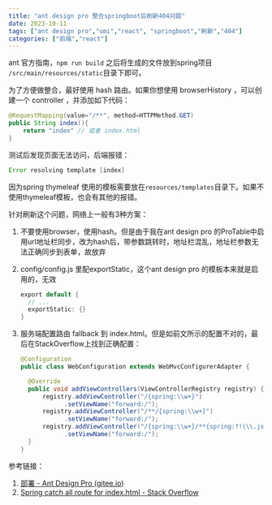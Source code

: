 ```yaml
---
title: "ant design pro 整合springboot后刷新404问题"
date: 2023-10-11
tags: ["ant design pro","umi","react", "springboot","刷新","404"]
categories: ["前端","react"]
---
```


ant 官方指南，`npm run build` 之后将生成的文件放到spring项目 `/src/main/resources/static`目录下即可。

为了方便做整合，最好使用 hash 路由。如果你想使用 browserHistory ，可以创建一个 controller ，并添加如下代码：

```java
@RequestMapping(value="/**", method=HTTPMethod.GET)
public String index(){
    return "index" // 或者 index.html
}
```

测试后发现页面无法访问，后端报错：

```java
Error resolving template [index]
```

因为spring thymeleaf 使用的模板需要放在`resources/templates`目录下。如果不使用thymeleaf模板，也会有其他的报错。

针对刷新这个问题，网络上一般有3种方案：

1. 不要使用browser，使用hash。但是由于我在ant design pro 的ProTable中启用url地址栏同步，改为hash后，带参数跳转时，地址栏混乱，地址栏参数无法正确同步到表单，故放弃
2. config/config.js 里配exportStatic，这个ant design pro 的模板本来就是启用的，无效

    ```java
    export default {
      // ...
      exportStatic: {}
    }
    ```
3. 服务端配置路由 fallback 到 index.html。但是如前文所示的配置不对的，最后在StackOverflow上找到正确配置：

    ```java
    @Configuration
    public class WebConfiguration extends WebMvcConfigurerAdapter {

      @Override
      public void addViewControllers(ViewControllerRegistry registry) {
          registry.addViewController("/{spring:\\w+}")
                .setViewName("forward:/");
          registry.addViewController("/**/{spring:\\w+}")
                .setViewName("forward:/");
          registry.addViewController("/{spring:\\w+}/**{spring:?!(\\.js|\\.css)$}")
                .setViewName("forward:/");
      }
    }
    ```


参考链接：

1. [部署 - Ant Design Pro (gitee.io)](https://ant-design-pro.gitee.io/zh-CN/docs/deploy)
2. [Spring catch all route for index.html - Stack Overflow](https://stackoverflow.com/questions/39331929/spring-catch-all-route-for-index-html/42998817#42998817)
